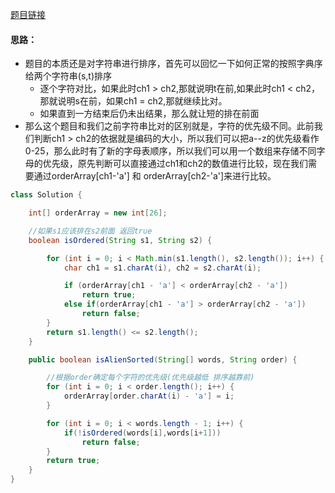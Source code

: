 [题目链接](https://leetcode-cn.com/problems/lwyVBB/)

#### 思路：
+ 题目的本质还是对字符串进行排序，首先可以回忆一下如何正常的按照字典序给两个字符串(s,t)排序
    + 逐个字符对比，如果此时ch1 > ch2,那就说明t在前,如果此时ch1 < ch2，那就说明s在前，如果ch1 = ch2,那就继续比对。
    + 如果直到一方结束后仍未出结果，那么就让短的排在前面
+ 那么这个题目和我们之前字符串比对的区别就是，字符的优先级不同。此前我们判断ch1 > ch2的依据就是编码的大小，所以我们可以把a--z的优先级看作0-25，那么此时有了新的字母表顺序，所以我们可以用一个数组来存储不同字母的优先级，原先判断可以直接通过ch1和ch2的数值进行比较，现在我们需要通过orderArray[ch1-'a'] 和 orderArray[ch2-'a']来进行比较。
```java
class Solution {

    int[] orderArray = new int[26];

    //如果s1应该排在s2前面 返回true
    boolean isOrdered(String s1, String s2) {

        for (int i = 0; i < Math.min(s1.length(), s2.length()); i++) {
            char ch1 = s1.charAt(i), ch2 = s2.charAt(i);

            if (orderArray[ch1 - 'a'] < orderArray[ch2 - 'a'])
                return true;
            else if(orderArray[ch1 - 'a'] > orderArray[ch2 - 'a'])
                return false;
        }
        return s1.length() <= s2.length();
    }

    public boolean isAlienSorted(String[] words, String order) {

        //根据order确定每个字符的优先级(优先级越低 排序越靠前)
        for (int i = 0; i < order.length(); i++) {
            orderArray[order.charAt(i) - 'a'] = i;
        }

        for (int i = 0; i < words.length - 1; i++) {
            if(!isOrdered(words[i],words[i+1]))
                return false;
        }
        return true;
    }
}
```